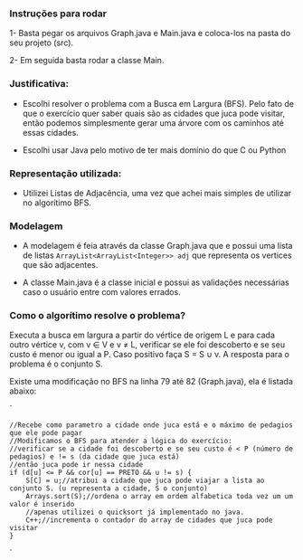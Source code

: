 ### Instruções para rodar 

1- Basta pegar os arquivos Graph.java e Main.java e coloca-los na pasta do seu projeto (src).

2- Em seguida basta rodar a classe Main.

### Justificativa: 

- Escolhi resolver o problema com a Busca em Largura (BFS).
Pelo fato de que o exercício quer saber quais são as cidades que juca pode visitar,
então podemos simplesmente gerar uma árvore com os caminhos até essas cidades.
  
- Escolhi usar Java pelo motivo de ter mais domínio do que C ou Python
  
### Representação utilizada:

- Utilizei Listas de Adjacência, uma vez que achei mais simples de utilizar no algorítimo BFS.

### Modelagem

- A modelagem é feia através da classe Graph.java que e possui uma lista de listas 
    `ArrayList<ArrayList<Integer>> adj` que representa os vertices que são adjacentes.
  
- A classe Main.java é a classe inicial e possui as validações necessárias caso
  o usuário entre com valores errados.

### Como o algorítimo resolve o problema? 

Executa a busca em largura a partir do vértice de origem L e para cada outro vértice v, com v ∈ V e v ≠ L, verificar se ele 
foi descoberto e se seu custo é menor ou igual a P. 
Caso positivo faça S = S ∪ v.
A resposta para o problema é o conjunto S.

Existe uma modificação no BFS na linha 79 até 82 (Graph.java), ela é listada abaixo:

`
    
    //Recebe como parametro a cidade onde juca está e o máximo de pedagios que ele pode pagar
    //Modificamos o BFS para atender a lógica do exercício:
    //verificar se a cidade foi descoberto e se seu custo é < P (número de pedagios) e != s (da cidade que juca está)
    //então juca pode ir nessa cidade
    if (d[u] <= P && cor[u] == PRETO && u != s) {
        S[C] = u;//atribui a cidade que juca pode viajar a lista ao conjunto S. (u representa a cidade, S o conjunto)
        Arrays.sort(S);//ordena o array em ordem alfabetica toda vez um um valor é inserido
        //apenas utilizei o quicksort já implementado no java.
        C++;//incrementa o contador do array de cidades que juca pode visitar
    }
`